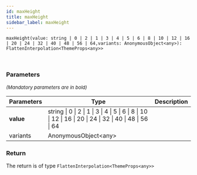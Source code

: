 ```yaml
---
id: maxHeight
title: maxHeight
sidebar_label: maxHeight
---
```


```tsx
maxHeight(value: string | 0 | 2 | 1 | 3 | 4 | 5 | 6 | 8 | 10 | 12 | 16 | 20 | 24 | 32 | 40 | 48 | 56 | 64,variants: AnonymousObject<any>): FlattenInterpolation<ThemeProps<any>>
```
<br/>



### Parameters

<font size="2"><i>(Mandatory parameters are in bold)</i></font>

| Parameters | Type | Description |
| --------- | ---- | ----------- |
| **value** | string \| 0 \| 2 \| 1 \| 3 \| 4 \| 5 \| 6 \| 8 \| 10 \| 12 \| 16 \| 20 \| 24 \| 32 \| 40 \| 48 \| 56 \| 64 |  |
| variants | AnonymousObject<any\> |  |


### Return



The return is of type <code>FlattenInterpolation<ThemeProps<any\>\></code>